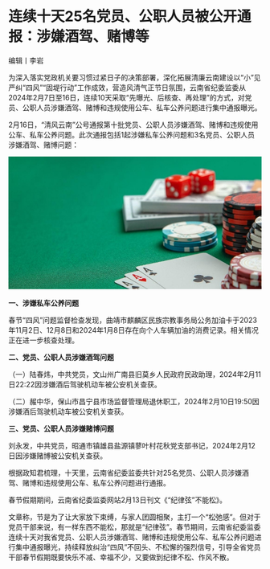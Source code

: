# 连续十天25名党员、公职人员被公开通报：涉嫌酒驾、赌博等

编辑丨李岩

为深入落实党政机关要习惯过紧日子的决策部署，深化拓展清廉云南建设以“小”见严纠“四风”“固堤行动”工作成效，营造风清气正节日氛围，云南省纪委监委从2024年2月7日至16日，连续10天采取“先曝光、后核查、再处理”的方式，对党员、公职人员涉嫌酒驾、赌博和违规使用公车、私车公养问题进行集中通报曝光。

2月16日，“清风云南”公号通报第十批党员、公职人员涉嫌酒驾、赌博和违规使用公车、私车公养问题。此次通报包括1起涉嫌私车公养问题和3名党员、公职人员涉嫌酒驾、赌博问题：

![560f5796f131bea0b95cacb869a74cc4.jpg](https://raw.githubusercontent.com/qqhsx/qqnews_image/main/2024/02/16/连续十天25名党员、公职人员被公开通报：涉嫌酒驾、赌博等/560f5796f131bea0b95cacb869a74cc4.jpg)

**一、涉嫌私车公养问题**

春节“四风”问题监督检查发现，曲靖市麒麟区民族宗教事务局公务加油卡于2023年11月2日、12月8日和2024年1月8日存在向个人车辆加油的消费记录。相关情况正在进一步核查处理。

**二、党员、公职人员涉嫌酒驾问题**

（一）陆春炜，中共党员，文山州广南县旧莫乡人民政府民政助理，2024年2月11日22:22因涉嫌酒后驾驶机动车被公安机关查获。

（二）赧中华，保山市昌宁县市场监督管理局退休职工，2024年2月10日19:50因涉嫌酒后驾驶机动车被公安机关查获。

**三、党员、公职人员涉嫌赌博问题**

刘永发，中共党员，昭通市镇雄县盐源镇蓼叶村花秋党支部书记，2024年2月12日因涉嫌赌博被公安机关查获。

根据政知君梳理，十天里，云南省纪委监委共针对25名党员、公职人员涉嫌酒驾、赌博和违规使用公车、私车公养问题进行通报。

春节假期期间，云南省纪委监委网站2月13日刊文《“纪律弦”不能松》。

文章称，节是为了让大家放下束缚，与家人团圆相聚，主打一个“松弛感”。但对于党员干部来说，有一样东西不能松，那就是“纪律弦”。春节期间，云南省纪委监委连续十天对我省党员、公职人员涉嫌酒驾、赌博和违规使用公车、私车公养问题进行集中通报曝光，持续释放纠治“四风”不回头、不松懈的强烈信号，引导全省党员干部春节假期既要快乐不减、幸福不少，又要做到纪律不松、作风不散。

